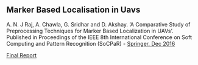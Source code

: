 ## Marker Based Localisation in Uavs

A. N. J Raj, A. Chawla, G. Sridhar and D. Akshay. ‘A Comparative Study of Preprocessing Techniques for Marker Based Localization in UAVs’. Published in Proceedings of the IEEE 8th International Conference on Soft Computing and Pattern Recognition (SoCPaR) - [Springer. Dec 2016](https://link.springer.com/chapter/10.1007/978-3-319-60618-7_41)

[Final Report](https://drive.google.com/open?id=1CRPPO9jmNzezymJ9eCBY3RN1Sk9j3U4e)
